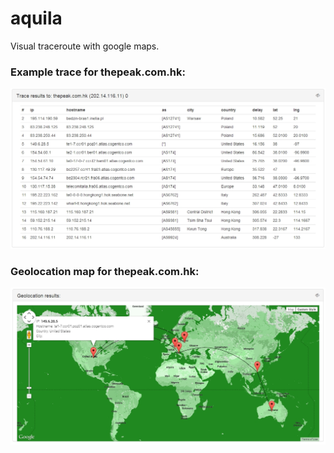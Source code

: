 aquila
======

Visual traceroute with google maps.

### Example trace for thepeak.com.hk:

![ visual traceroute to thepeak.com.hk geolocation ](https://raw.githubusercontent.com/mnmnc/img/master/peakhk.jpg)

### Geolocation map for thepeak.com.hk:

![ geolocation map for thepeak.com.hk after traceroute ](https://raw.githubusercontent.com/mnmnc/img/master/peakmap.jpg)
